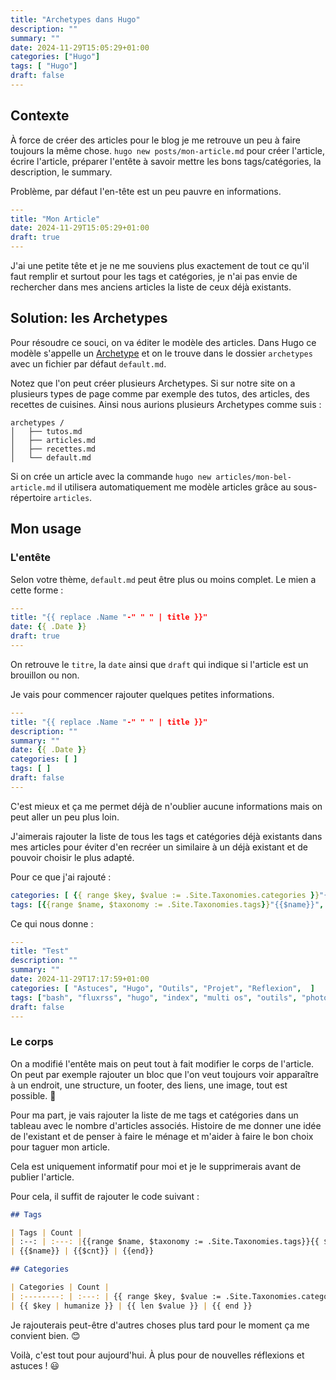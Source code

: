 ```yaml
---
title: "Archetypes dans Hugo"
description: ""
summary: ""
date: 2024-11-29T15:05:29+01:00
categories: ["Hugo"]
tags: [ "Hugo"]
draft: false
---
```


## Contexte

À force de créer des articles pour le blog je me retrouve un peu à faire toujours la même chose. `hugo new posts/mon-article.md` pour créer l'article, écrire l'article, préparer l'entête à savoir mettre les bons tags/catégories, la description, le summary.

Problème, par défaut l'en-tête est un peu pauvre en informations.

```yml
---
title: "Mon Article"
date: 2024-11-29T15:05:29+01:00
draft: true
---
```

J'ai une petite tête et je ne me souviens plus exactement de tout ce qu'il faut remplir et surtout pour les tags et catégories, je n'ai pas envie de rechercher dans mes anciens articles la liste de ceux déjà existants.

## Solution: les Archetypes

Pour résoudre ce souci, on va éditer le modèle des articles. Dans Hugo ce modèle s'appelle un [Archetype](https://gohugo.io/content-management/archetypes/) et on le trouve dans le dossier `archetypes` avec un fichier par défaut `default.md`.

Notez que l'on peut créer plusieurs Archetypes. Si sur notre site on a plusieurs types de page comme par exemple des tutos, des articles, des recettes de cuisines. Ainsi nous aurions plusieurs Archetypes comme suis :

```
archetypes /
│   ├── tutos.md
│   ├── articles.md
│   ├── recettes.md
│   └── default.md
```

Si on crée un article avec la commande `hugo new articles/mon-bel-article.md` il utilisera automatiquement me modèle articles grâce au sous-répertoire `articles`.

## Mon usage

### L'entête

Selon votre thème, `default.md` peut être plus ou moins complet. Le mien a cette forme :

```yml
---
title: "{{ replace .Name "-" " " | title }}"
date: {{ .Date }}
draft: true
---
```

On retrouve le `titre`, la `date` ainsi que `draft` qui indique si l'article est un brouillon ou non.

Je vais pour commencer rajouter quelques petites informations.

```yml
---
title: "{{ replace .Name "-" " " | title }}"
description: ""
summary: ""
date: {{ .Date }}
categories: [ ]
tags: [ ]
draft: false
---
```

C'est mieux et ça me permet déjà de n'oublier aucune informations mais on peut aller un peu plus loin.

J'aimerais rajouter la liste de tous les tags et catégories déjà existants dans mes articles pour éviter d'en recréer un similaire à un déjà existant et de pouvoir choisir le plus adapté.

Pour ce que j'ai rajouté :

```yml
categories: [ {{ range $key, $value := .Site.Taxonomies.categories }}"{{ $key | humanize }}", {{ end }} ]
tags: [{{range $name, $taxonomy := .Site.Taxonomies.tags}}"{{$name}}", {{end}}]
```

Ce qui nous donne :

```yml
---
title: "Test"
description: ""
summary: ""
date: 2024-11-29T17:17:59+01:00
categories: [ "Astuces", "Hugo", "Outils", "Projet", "Reflexion",  ]
tags: ["bash", "fluxrss", "hugo", "index", "multi os", "outils", "photo", "publicité", "python", "téléchargement", "unix", "veille", "visual studio code", "windows", "wistia", "youtube", "youtube-dl", "zsh", ]
draft: false
---
```

### Le corps

On a modifié l'entête mais on peut tout à fait modifier le corps de l'article. On peut par exemple rajouter un bloc que l'on veut toujours voir apparaître à un endroit, une structure, un footer, des liens, une image, tout est possible. 🙂

Pour ma part, je vais rajouter la liste de me tags et catégories dans un tableau avec le nombre d'articles associés. Histoire de me donner une idée de l'existant et de penser à faire le ménage et m'aider à faire le bon choix pour taguer mon article.

Cela est uniquement informatif pour moi et je le supprimerais avant de publier l'article.

Pour cela, il suffit de rajouter le code suivant :

```md
## Tags

| Tags | Count |
| :--: | :---: |{{range $name, $taxonomy := .Site.Taxonomies.tags}}{{ $cnt := .Count }}
| {{$name}} | {{$cnt}} | {{end}}

## Categories

| Categories | Count |
| :--------: | :---: | {{ range $key, $value := .Site.Taxonomies.categories }}
| {{ $key | humanize }} | {{ len $value }} | {{ end }}
```

Je rajouterais peut-être d'autres choses plus tard pour le moment ça me convient bien. 😊

Voilà, c'est tout pour aujourd'hui. À plus pour de nouvelles réflexions et astuces ! 😃